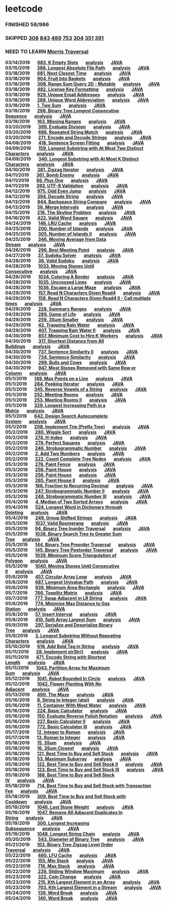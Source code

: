 # leetcode
### **FINISHED 58/986**
### **SKIPPED [308](https://leetcode.com/problems/range-sum-query-2d-mutable/) [843](https://leetcode.com/problems/guess-the-word/) [489](https://leetcode.com/problems/robot-room-cleaner/) [753](https://leetcode.com/problems/cracking-the-safe/) [304](https://leetcode.com/problems/range-sum-query-2d-immutable/) [351](https://leetcode.com/problems/android-unlock-patterns/) [391](https://leetcode.com/problems/perfect-rectangle/)**
### **NEED TO LEARN  [Morris Traversal](https://leetcode.com/problems/binary-tree-inorder-traversal/solution/)**
**03/14/2019**&nbsp;&nbsp;&nbsp;&nbsp;&nbsp;&nbsp;**[683. K Empty Slots](https://leetcode.com/problems/k-empty-slots/)**&nbsp;&nbsp;&nbsp;&nbsp;&nbsp;&nbsp;**[analysis](2019/mar/3.14.md)**&nbsp;&nbsp;&nbsp;&nbsp;&nbsp;&nbsp;**[JAVA](code/java/Solution_683.java)** <br />
**03/15/2019**&nbsp;&nbsp;&nbsp;&nbsp;&nbsp;&nbsp;**[388. Longest Absolute File Path](https://leetcode.com/problems/longest-absolute-file-path/)**&nbsp;&nbsp;&nbsp;&nbsp;&nbsp;&nbsp;**[analysis](2019/mar/3.15.md)**&nbsp;&nbsp;&nbsp;&nbsp;&nbsp;&nbsp;**[JAVA](code/java/Solution_388.java)**<br />
**03/18/2019**&nbsp;&nbsp;&nbsp;&nbsp;&nbsp;&nbsp;**[681. Next Closest Time](https://leetcode.com/problems/next-closest-time)**&nbsp;&nbsp;&nbsp;&nbsp;&nbsp;&nbsp;**[analysis](2019/mar/3.18.md)**&nbsp;&nbsp;&nbsp;&nbsp;&nbsp;&nbsp;**[JAVA](code/java/Solution_681.java)**<br />
**03/18/2019**&nbsp;&nbsp;&nbsp;&nbsp;&nbsp;&nbsp;**[904. Fruit Into Baskets](https://leetcode.com/problems/fruit-into-baskets/)**&nbsp;&nbsp;&nbsp;&nbsp;&nbsp;&nbsp;**[analysis](2019/mar/3.18-1.md)**&nbsp;&nbsp;&nbsp;&nbsp;&nbsp;&nbsp;**[JAVA](code/java/Solution_904.java)**<br />
**03/18/2019**&nbsp;&nbsp;&nbsp;&nbsp;&nbsp;&nbsp;**[308. Range Sum Query 2D - Mutable](https://leetcode.com/problems/range-sum-query-2d-mutable/)**&nbsp;&nbsp;&nbsp;&nbsp;&nbsp;&nbsp;**[analysis](2019/mar/3.18-2.md)**&nbsp;&nbsp;&nbsp;&nbsp;&nbsp;&nbsp;**[JAVA](code/java/Solution_308.java)**<br />
**03/18/2019**&nbsp;&nbsp;&nbsp;&nbsp;&nbsp;&nbsp;**[482. License Key Formatting](https://leetcode.com/problems/license-key-formatting/)**&nbsp;&nbsp;&nbsp;&nbsp;&nbsp;&nbsp;**[analysis](2019/mar/3.18-3.md)**&nbsp;&nbsp;&nbsp;&nbsp;&nbsp;&nbsp;**[JAVA](code/java/Solution_482.java)**<br />
**03/18/2019**&nbsp;&nbsp;&nbsp;&nbsp;&nbsp;&nbsp;**[929. Unique Email Addresses](https://leetcode.com/problems/unique-email-addresses/)**&nbsp;&nbsp;&nbsp;&nbsp;&nbsp;&nbsp;**[analysis](2019/mar/3.18-4.md)**&nbsp;&nbsp;&nbsp;&nbsp;&nbsp;&nbsp;**[JAVA](code/java/Solution_929.java)**<br />
**03/18/2019**&nbsp;&nbsp;&nbsp;&nbsp;&nbsp;&nbsp;**[288. Unique Word Abbreviation](https://leetcode.com/problems/unique-word-abbreviation/)**&nbsp;&nbsp;&nbsp;&nbsp;&nbsp;&nbsp;**[analysis](2019/mar/3.18-5.md)**&nbsp;&nbsp;&nbsp;&nbsp;&nbsp;&nbsp;**[JAVA](code/java/Solution_288.java)**<br />
**03/18/2019**&nbsp;&nbsp;&nbsp;&nbsp;&nbsp;&nbsp;**[1. Two Sum](https://leetcode.com/problems/two-sum/)**&nbsp;&nbsp;&nbsp;&nbsp;&nbsp;&nbsp;**[analysis](2019/mar/3.18-6.md)**&nbsp;&nbsp;&nbsp;&nbsp;&nbsp;&nbsp;**[JAVA](code/java/Solution_1.java)**<br />
**03/19/2019**&nbsp;&nbsp;&nbsp;&nbsp;&nbsp;&nbsp;**[298. Binary Tree Longest Consecutive Sequence](https://leetcode.com/problems/binary-tree-longest-consecutive-sequence/)**&nbsp;&nbsp;&nbsp;&nbsp;&nbsp;&nbsp;**[analysis](2019/mar/3.19.md)**&nbsp;&nbsp;&nbsp;&nbsp;&nbsp;&nbsp;**[JAVA](code/java/Solution_298.java)**<br />
**03/19/2019**&nbsp;&nbsp;&nbsp;&nbsp;&nbsp;&nbsp;**[163. Missing Ranges](https://leetcode.com/problems/missing-ranges/)**&nbsp;&nbsp;&nbsp;&nbsp;&nbsp;&nbsp;**[analysis](2019/mar/3.19-1.md)**&nbsp;&nbsp;&nbsp;&nbsp;&nbsp;&nbsp;**[JAVA](code/java/Solution_163.java)**<br />
**03/20/2019**&nbsp;&nbsp;&nbsp;&nbsp;&nbsp;&nbsp;**[399. Evaluate Division](https://leetcode.com/problems/evaluate-division/)**&nbsp;&nbsp;&nbsp;&nbsp;&nbsp;&nbsp;**[analysis](2019/mar/3.20.md)**&nbsp;&nbsp;&nbsp;&nbsp;&nbsp;&nbsp;**[JAVA](code/java/Solution_399.java)**<br />
**03/20/2019**&nbsp;&nbsp;&nbsp;&nbsp;&nbsp;&nbsp;**[686. Repeated String Match](https://leetcode.com/problems/repeated-string-match/)**&nbsp;&nbsp;&nbsp;&nbsp;&nbsp;&nbsp;**[analysis](2019/mar/3.20-1.md)**&nbsp;&nbsp;&nbsp;&nbsp;&nbsp;&nbsp;**[JAVA](code/java/Solution_686.java)**<br />
**03/20/2019**&nbsp;&nbsp;&nbsp;&nbsp;&nbsp;&nbsp;**[271. Encode and Decode Strings](https://leetcode.com/problems/encode-and-decode-strings/)**&nbsp;&nbsp;&nbsp;&nbsp;&nbsp;&nbsp;**[analysis](2019/mar/3.20-2.md)**&nbsp;&nbsp;&nbsp;&nbsp;&nbsp;&nbsp;**[JAVA](code/java/Solution_271.java)**<br />
**04/08/2019**&nbsp;&nbsp;&nbsp;&nbsp;&nbsp;&nbsp;**[418. Sentence Screen Fitting](https://leetcode.com/problems/sentence-screen-fitting/)**&nbsp;&nbsp;&nbsp;&nbsp;&nbsp;&nbsp;**[analysis](2019/apr/4.8.md)**&nbsp;&nbsp;&nbsp;&nbsp;&nbsp;&nbsp;**[JAVA](code/java/Solution_418.java)**<br />
**04/09/2019**&nbsp;&nbsp;&nbsp;&nbsp;&nbsp;&nbsp;**[159. Longest Substring with At Most Two Distinct Characters](https://leetcode.com/problems/longest-substring-with-at-most-two-distinct-characters/)**&nbsp;&nbsp;&nbsp;&nbsp;&nbsp;&nbsp;**[analysis](2019/apr/4.9.md)**&nbsp;&nbsp;&nbsp;&nbsp;&nbsp;&nbsp;**[JAVA](code/java/Solution_159.java)**<br />
**04/09/2019**&nbsp;&nbsp;&nbsp;&nbsp;&nbsp;&nbsp;**[340. Longest Substring with At Most K Distinct Characters](https://leetcode.com/problems/longest-substring-with-at-most-k-distinct-characters/)**&nbsp;&nbsp;&nbsp;&nbsp;&nbsp;&nbsp;**[analysis](2019/apr/4.9.md)**&nbsp;&nbsp;&nbsp;&nbsp;&nbsp;&nbsp;**[JAVA](code/java/Solution_340.java)**<br />
**04/10/2019**&nbsp;&nbsp;&nbsp;&nbsp;&nbsp;&nbsp;**[281. Zigzag Iterator](https://leetcode.com/problems/zigzag-iterator/)**&nbsp;&nbsp;&nbsp;&nbsp;&nbsp;&nbsp;**[analysis](2019/apr/4.10.md)**&nbsp;&nbsp;&nbsp;&nbsp;&nbsp;&nbsp;**[JAVA](code/java/Solution_281.java)**<br />
**04/11/2019**&nbsp;&nbsp;&nbsp;&nbsp;&nbsp;&nbsp;**[361. Bomb Enemy](https://leetcode.com/problems/bomb-enemy/)**&nbsp;&nbsp;&nbsp;&nbsp;&nbsp;&nbsp;**[analysis](2019/apr/4.11.md)**&nbsp;&nbsp;&nbsp;&nbsp;&nbsp;&nbsp;**[JAVA](code/java/Solution_361.java)**<br />
**04/11/2019**&nbsp;&nbsp;&nbsp;&nbsp;&nbsp;&nbsp;**[66. Plus One](https://leetcode.com/problems/plus-one/)**&nbsp;&nbsp;&nbsp;&nbsp;&nbsp;&nbsp;**[analysis](2019/apr/4.11-1.md)**&nbsp;&nbsp;&nbsp;&nbsp;&nbsp;&nbsp;**[JAVA](code/java/Solution_66.java)**<br />
**04/11/2019**&nbsp;&nbsp;&nbsp;&nbsp;&nbsp;&nbsp;**[393. UTF-8 Validation](https://leetcode.com/problems/utf-8-validation/)**&nbsp;&nbsp;&nbsp;&nbsp;&nbsp;&nbsp;**[analysis](2019/apr/4.11-2.md)**&nbsp;&nbsp;&nbsp;&nbsp;&nbsp;&nbsp;**[JAVA](code/java/Solution_393.java)**<br />
**04/12/2019**&nbsp;&nbsp;&nbsp;&nbsp;&nbsp;&nbsp;**[975. Odd Even Jump](https://leetcode.com/problems/odd-even-jump/)**&nbsp;&nbsp;&nbsp;&nbsp;&nbsp;&nbsp;**[analysis](2019/apr/4.12.md)**&nbsp;&nbsp;&nbsp;&nbsp;&nbsp;&nbsp;**[JAVA](code/java/Solution_975.java)**<br />
**04/12/2019**&nbsp;&nbsp;&nbsp;&nbsp;&nbsp;&nbsp;**[394. Decode String](https://leetcode.com/problems/decode-string/)**&nbsp;&nbsp;&nbsp;&nbsp;&nbsp;&nbsp;**[analysis](2019/apr/4.12-1.md)**&nbsp;&nbsp;&nbsp;&nbsp;&nbsp;&nbsp;**[JAVA](code/java/Solution_394.java)**<br />
**04/13/2019**&nbsp;&nbsp;&nbsp;&nbsp;&nbsp;&nbsp;**[844. Backspace String Compare](https://leetcode.com/problems/backspace-string-compare/)**&nbsp;&nbsp;&nbsp;&nbsp;&nbsp;&nbsp;**[analysis](2019/apr/4.12-2.md)**&nbsp;&nbsp;&nbsp;&nbsp;&nbsp;&nbsp;**[JAVA](code/java/Solution_844.java)**<br />
**04/13/2019**&nbsp;&nbsp;&nbsp;&nbsp;&nbsp;&nbsp;**[56. Merge Intervals](https://leetcode.com/problems/merge-intervals/)**&nbsp;&nbsp;&nbsp;&nbsp;&nbsp;&nbsp;**[analysis](2019/apr/4.13.md)**&nbsp;&nbsp;&nbsp;&nbsp;&nbsp;&nbsp;**[JAVA](code/java/Solution_56.java)**<br />
**04/15/2019**&nbsp;&nbsp;&nbsp;&nbsp;&nbsp;&nbsp;**[218. The Skyline Problem](https://leetcode.com/problems/the-skyline-problem/)**&nbsp;&nbsp;&nbsp;&nbsp;&nbsp;&nbsp;**[analysis](2019/apr/4.15.md)**&nbsp;&nbsp;&nbsp;&nbsp;&nbsp;&nbsp;**[JAVA](code/java/Solution_218.java)**<br />
**04/16/2019**&nbsp;&nbsp;&nbsp;&nbsp;&nbsp;&nbsp;**[422. Valid Word Square](https://leetcode.com/problems/valid-word-square/)**&nbsp;&nbsp;&nbsp;&nbsp;&nbsp;&nbsp;**[analysis](2019/apr/4.16.md)**&nbsp;&nbsp;&nbsp;&nbsp;&nbsp;&nbsp;**[JAVA](code/java/Solution_422.java)**<br />
**04/24/2019**&nbsp;&nbsp;&nbsp;&nbsp;&nbsp;&nbsp;**[146. LRU Cache](https://leetcode.com/problems/lru-cache/)**&nbsp;&nbsp;&nbsp;&nbsp;&nbsp;&nbsp;**[analysis](2019/apr/4.24.md)**&nbsp;&nbsp;&nbsp;&nbsp;&nbsp;&nbsp;**[JAVA](code/java/Solution_146.java)**<br />
**04/25/2019**&nbsp;&nbsp;&nbsp;&nbsp;&nbsp;&nbsp;**[200. Number of Islands](https://leetcode.com/problems/number-of-islands/)**&nbsp;&nbsp;&nbsp;&nbsp;&nbsp;&nbsp;**[analysis](2019/apr/4.25.md)**&nbsp;&nbsp;&nbsp;&nbsp;&nbsp;&nbsp;**[JAVA](code/java/Solution_200.java)**<br />
**04/25/2019**&nbsp;&nbsp;&nbsp;&nbsp;&nbsp;&nbsp;**[305. Number of Islands II](https://leetcode.com/problems/number-of-islands-ii/)**&nbsp;&nbsp;&nbsp;&nbsp;&nbsp;&nbsp;**[analysis](2019/apr/4.25-1.md)**&nbsp;&nbsp;&nbsp;&nbsp;&nbsp;&nbsp;**[JAVA](code/java/Solution_305.java)**<br />
**04/25/2019**&nbsp;&nbsp;&nbsp;&nbsp;&nbsp;&nbsp;**[346. Moving Average from Data Stream](https://leetcode.com/problems/number-of-islands-ii/)**&nbsp;&nbsp;&nbsp;&nbsp;&nbsp;&nbsp;**[analysis](2019/apr/4.25-2.md)**&nbsp;&nbsp;&nbsp;&nbsp;&nbsp;&nbsp;**[JAVA](code/java/Solution_346.java)**<br />
**04/26/2019**&nbsp;&nbsp;&nbsp;&nbsp;&nbsp;&nbsp;**[296. Best Meeting Point](https://leetcode.com/problems/best-meeting-point/)**&nbsp;&nbsp;&nbsp;&nbsp;&nbsp;&nbsp;**[analysis](2019/apr/4.26.md)**&nbsp;&nbsp;&nbsp;&nbsp;&nbsp;&nbsp;**[JAVA](code/java/Solution_296.java)**<br />
**04/27/2019**&nbsp;&nbsp;&nbsp;&nbsp;&nbsp;&nbsp;**[37. Sudoku Solver](https://leetcode.com/problems/sudoku-solver/)**&nbsp;&nbsp;&nbsp;&nbsp;&nbsp;&nbsp;**[analysis](2019/apr/4.27.md)**&nbsp;&nbsp;&nbsp;&nbsp;&nbsp;&nbsp;**[JAVA](code/java/Solution_37.java)**<br />
**04/28/2019**&nbsp;&nbsp;&nbsp;&nbsp;&nbsp;&nbsp;**[36. Valid Sudoku](https://leetcode.com/problems/valid-sudoku/)**&nbsp;&nbsp;&nbsp;&nbsp;&nbsp;&nbsp;**[analysis](2019/apr/4.28.md)**&nbsp;&nbsp;&nbsp;&nbsp;&nbsp;&nbsp;**[JAVA](code/java/Solution_36.java)**<br />
**04/28/2019**&nbsp;&nbsp;&nbsp;&nbsp;&nbsp;&nbsp;**[1033. Moving Stones Until Consecutive](https://leetcode.com/problems/moving-stones-until-consecutive/)**&nbsp;&nbsp;&nbsp;&nbsp;&nbsp;&nbsp;**[analysis](2019/apr/4.28-1.md)**&nbsp;&nbsp;&nbsp;&nbsp;&nbsp;&nbsp;**[JAVA](code/java/Solution_1033.java)**<br />
**04/28/2019**&nbsp;&nbsp;&nbsp;&nbsp;&nbsp;&nbsp;**[1034. Coloring A Border](https://leetcode.com/problems/coloring-a-border/)**&nbsp;&nbsp;&nbsp;&nbsp;&nbsp;&nbsp;**[analysis](2019/apr/4.28-2.md)**&nbsp;&nbsp;&nbsp;&nbsp;&nbsp;&nbsp;**[JAVA](code/java/Solution_1034.java)**<br />
**04/28/2019**&nbsp;&nbsp;&nbsp;&nbsp;&nbsp;&nbsp;**[1035. Uncrossed Lines](https://leetcode.com/problems/uncrossed-lines/)**&nbsp;&nbsp;&nbsp;&nbsp;&nbsp;&nbsp;**[analysis](2019/apr/4.28-3.md)**&nbsp;&nbsp;&nbsp;&nbsp;&nbsp;&nbsp;**[JAVA](code/java/Solution_1035.java)**<br />
**04/28/2019**&nbsp;&nbsp;&nbsp;&nbsp;&nbsp;&nbsp;**[1036. Escape a Large Maze](https://leetcode.com/problems/escape-a-large-maze/)**&nbsp;&nbsp;&nbsp;&nbsp;&nbsp;&nbsp;**[analysis](2019/apr/4.28-4.md)**&nbsp;&nbsp;&nbsp;&nbsp;&nbsp;&nbsp;**[JAVA](code/java/Solution_1036.java)**<br />
**04/29/2019**&nbsp;&nbsp;&nbsp;&nbsp;&nbsp;&nbsp;**[157. Read N Characters Given Read4](https://leetcode.com/problems/read-n-characters-given-read4/)**&nbsp;&nbsp;&nbsp;&nbsp;&nbsp;&nbsp;**[analysis](2019/apr/4.29.md)**&nbsp;&nbsp;&nbsp;&nbsp;&nbsp;&nbsp;**[JAVA](code/java/Solution_157.java)**<br />
**04/29/2019**&nbsp;&nbsp;&nbsp;&nbsp;&nbsp;&nbsp;**[158. Read N Characters Given Read4 II - Call multiple times](https://leetcode.com/problems/read-n-characters-given-read4-ii-call-multiple-times/)**&nbsp;&nbsp;&nbsp;&nbsp;&nbsp;&nbsp;**[analysis](2019/apr/4.29-1.md)**&nbsp;&nbsp;&nbsp;&nbsp;&nbsp;&nbsp;**[JAVA](code/java/Solution_158.java)**<br />
**04/29/2019**&nbsp;&nbsp;&nbsp;&nbsp;&nbsp;&nbsp;**[228. Summary Ranges](https://leetcode.com/problems/summary-ranges/)**&nbsp;&nbsp;&nbsp;&nbsp;&nbsp;&nbsp;**[analysis](2019/apr/4.29-2.md)**&nbsp;&nbsp;&nbsp;&nbsp;&nbsp;&nbsp;**[JAVA](code/java/Solution_228.java)**<br />
**04/29/2019**&nbsp;&nbsp;&nbsp;&nbsp;&nbsp;&nbsp;**[289. Game of Life](https://leetcode.com/problems/game-of-life/)**&nbsp;&nbsp;&nbsp;&nbsp;&nbsp;&nbsp;**[analysis](2019/apr/4.29-3.md)**&nbsp;&nbsp;&nbsp;&nbsp;&nbsp;&nbsp;**[JAVA](code/java/Solution_289.java)**<br />
**04/29/2019**&nbsp;&nbsp;&nbsp;&nbsp;&nbsp;&nbsp;**[259. 3Sum Smaller](https://leetcode.com/problems/3sum-smaller/)**&nbsp;&nbsp;&nbsp;&nbsp;&nbsp;&nbsp;**[analysis](2019/apr/4.29-4.md)**&nbsp;&nbsp;&nbsp;&nbsp;&nbsp;&nbsp;**[JAVA](code/java/Solution_259.java)**<br />
**04/29/2019**&nbsp;&nbsp;&nbsp;&nbsp;&nbsp;&nbsp;**[42. Trapping Rain Water](https://leetcode.com/problems/trapping-rain-water/)**&nbsp;&nbsp;&nbsp;&nbsp;&nbsp;&nbsp;**[analysis](2019/apr/4.29-5.md)**&nbsp;&nbsp;&nbsp;&nbsp;&nbsp;&nbsp;**[JAVA](code/java/Solution_42.java)**<br />
**04/29/2019**&nbsp;&nbsp;&nbsp;&nbsp;&nbsp;&nbsp;**[407. Trapping Rain Water II](https://leetcode.com/problems/trapping-rain-water-ii/)**&nbsp;&nbsp;&nbsp;&nbsp;&nbsp;&nbsp;**[analysis](2019/apr/4.29-6.md)**&nbsp;&nbsp;&nbsp;&nbsp;&nbsp;&nbsp;**[JAVA](code/java/Solution_407.java)**<br />
**04/30/2019**&nbsp;&nbsp;&nbsp;&nbsp;&nbsp;&nbsp;**[857. Minimum Cost to Hire K Workers](https://leetcode.com/problems/minimum-cost-to-hire-k-workers/)**&nbsp;&nbsp;&nbsp;&nbsp;&nbsp;&nbsp;**[analysis](2019/apr/4.30.md)**&nbsp;&nbsp;&nbsp;&nbsp;&nbsp;&nbsp;**[JAVA](code/java/Solution_857.java)**<br />
**04/30/2019**&nbsp;&nbsp;&nbsp;&nbsp;&nbsp;&nbsp;**[317. Shortest Distance from All Buildings](https://leetcode.com/problems/shortest-distance-from-all-buildings/)**&nbsp;&nbsp;&nbsp;&nbsp;&nbsp;&nbsp;**[analysis](2019/apr/4.30-1.md)**&nbsp;&nbsp;&nbsp;&nbsp;&nbsp;&nbsp;**[JAVA](code/java/Solution_317.java)**<br />
**04/30/2019**&nbsp;&nbsp;&nbsp;&nbsp;&nbsp;&nbsp;**[737. Sentence Similarity II](https://leetcode.com/problems/sentence-similarity-ii/)**&nbsp;&nbsp;&nbsp;&nbsp;&nbsp;&nbsp;**[analysis](2019/apr/4.30-2.md)**&nbsp;&nbsp;&nbsp;&nbsp;&nbsp;&nbsp;**[JAVA](code/java/Solution_737.java)**<br />
**04/30/2019**&nbsp;&nbsp;&nbsp;&nbsp;&nbsp;&nbsp;**[734. Sentence Similarity](https://leetcode.com/problems/sentence-similarity/)**&nbsp;&nbsp;&nbsp;&nbsp;&nbsp;&nbsp;**[analysis](2019/apr/4.30-3.md)**&nbsp;&nbsp;&nbsp;&nbsp;&nbsp;&nbsp;**[JAVA](code/java/Solution_734.java)**<br />
**04/30/2019**&nbsp;&nbsp;&nbsp;&nbsp;&nbsp;&nbsp;**[299. Bulls and Cows](https://leetcode.com/problems/bulls-and-cows/)**&nbsp;&nbsp;&nbsp;&nbsp;&nbsp;&nbsp;**[analysis](2019/apr/4.30-4.md)**&nbsp;&nbsp;&nbsp;&nbsp;&nbsp;&nbsp;**[JAVA](code/java/Solution_299.java)**<br />
**04/30/2019**&nbsp;&nbsp;&nbsp;&nbsp;&nbsp;&nbsp;**[947. Most Stones Removed with Same Row or Column](https://leetcode.com/problems/most-stones-removed-with-same-row-or-column/)**&nbsp;&nbsp;&nbsp;&nbsp;&nbsp;&nbsp;**[analysis](2019/apr/4.30-5.md)**&nbsp;&nbsp;&nbsp;&nbsp;&nbsp;&nbsp;**[JAVA](code/java/Solution_947.java)**<br />
**05/1/2019**&nbsp;&nbsp;&nbsp;&nbsp;&nbsp;&nbsp;**[149. Max Points on a Line](https://leetcode.com/problems/max-points-on-a-line/)**&nbsp;&nbsp;&nbsp;&nbsp;&nbsp;&nbsp;**[analysis](2019/apr/5.1.md)**&nbsp;&nbsp;&nbsp;&nbsp;&nbsp;&nbsp;**[JAVA](code/java/Solution_149.java)**<br />
**05/1/2019**&nbsp;&nbsp;&nbsp;&nbsp;&nbsp;&nbsp;**[284. Peeking Iterator](https://leetcode.com/problems/peeking-iterator/)**&nbsp;&nbsp;&nbsp;&nbsp;&nbsp;&nbsp;**[analysis](2019/apr/5.1-1.md)**&nbsp;&nbsp;&nbsp;&nbsp;&nbsp;&nbsp;**[JAVA](code/java/Solution_284.java)**<br />
**05/1/2019**&nbsp;&nbsp;&nbsp;&nbsp;&nbsp;&nbsp;**[345. Reverse Vowels of a String](https://leetcode.com/problems/reverse-vowels-of-a-string/)**&nbsp;&nbsp;&nbsp;&nbsp;&nbsp;&nbsp;**[analysis](2019/apr/5.1-2.md)**&nbsp;&nbsp;&nbsp;&nbsp;&nbsp;&nbsp;**[JAVA](code/java/Solution_345.java)**<br />
**05/1/2019**&nbsp;&nbsp;&nbsp;&nbsp;&nbsp;&nbsp;**[252. Meeting Rooms](https://leetcode.com/problems/meeting-rooms/)**&nbsp;&nbsp;&nbsp;&nbsp;&nbsp;&nbsp;**[analysis](2019/apr/5.1-3.md)**&nbsp;&nbsp;&nbsp;&nbsp;&nbsp;&nbsp;**[JAVA](code/java/Solution_252.java)**<br />
**05/1/2019**&nbsp;&nbsp;&nbsp;&nbsp;&nbsp;&nbsp;**[253. Meeting Rooms II](https://leetcode.com/problems/meeting-rooms-ii/)**&nbsp;&nbsp;&nbsp;&nbsp;&nbsp;&nbsp;**[analysis](2019/apr/5.1-4.md)**&nbsp;&nbsp;&nbsp;&nbsp;&nbsp;&nbsp;**[JAVA](code/java/Solution_253.java)**<br />
**05/1/2019**&nbsp;&nbsp;&nbsp;&nbsp;&nbsp;&nbsp;**[329. Longest Increasing Path in a Matrix](https://leetcode.com/problems/longest-increasing-path-in-a-matrix/)**&nbsp;&nbsp;&nbsp;&nbsp;&nbsp;&nbsp;**[analysis](2019/apr/5.1-5.md)**&nbsp;&nbsp;&nbsp;&nbsp;&nbsp;&nbsp;**[JAVA](code/java/Solution_329.java)**<br />
**05/1/2019**&nbsp;&nbsp;&nbsp;&nbsp;&nbsp;&nbsp;**[642. Design Search Autocomplete System](https://leetcode.com/problems/design-search-autocomplete-system/)**&nbsp;&nbsp;&nbsp;&nbsp;&nbsp;&nbsp;**[analysis](2019/apr/5.1-6.md)**&nbsp;&nbsp;&nbsp;&nbsp;&nbsp;&nbsp;**[JAVA](code/java/Solution_642.java)**<br />
**05/1/2019**&nbsp;&nbsp;&nbsp;&nbsp;&nbsp;&nbsp;**[208. Implement Trie (Prefix Tree)](https://leetcode.com/problems/implement-trie-prefix-tree/)**&nbsp;&nbsp;&nbsp;&nbsp;&nbsp;&nbsp;**[analysis](2019/apr/5.1-7.md)**&nbsp;&nbsp;&nbsp;&nbsp;&nbsp;&nbsp;**[JAVA](code/java/Solution_208.java)**<br />
**05/2/2019**&nbsp;&nbsp;&nbsp;&nbsp;&nbsp;&nbsp;**[280. Wiggle Sort](https://leetcode.com/problems/wiggle-sort/)**&nbsp;&nbsp;&nbsp;&nbsp;&nbsp;&nbsp;**[analysis](2019/apr/5.2.md)**&nbsp;&nbsp;&nbsp;&nbsp;&nbsp;&nbsp;**[JAVA](code/java/Solution_280.java)**<br />
**05/2/2019**&nbsp;&nbsp;&nbsp;&nbsp;&nbsp;&nbsp;**[274. H-Index](https://leetcode.com/problems/h-index/)**&nbsp;&nbsp;&nbsp;&nbsp;&nbsp;&nbsp;**[analysis](2019/apr/5.2-1.md)**&nbsp;&nbsp;&nbsp;&nbsp;&nbsp;&nbsp;**[JAVA](code/java/Solution_274.java)**<br />
**05/2/2019**&nbsp;&nbsp;&nbsp;&nbsp;&nbsp;&nbsp;**[279. Perfect Squares](https://leetcode.com/problems/perfect-squares/)**&nbsp;&nbsp;&nbsp;&nbsp;&nbsp;&nbsp;**[analysis](2019/apr/5.2-2.md)**&nbsp;&nbsp;&nbsp;&nbsp;&nbsp;&nbsp;**[JAVA](code/java/Solution_279.java)**<br />
**05/2/2019**&nbsp;&nbsp;&nbsp;&nbsp;&nbsp;&nbsp;**[246. Strobogrammatic Number](https://leetcode.com/problems/strobogrammatic-number/)**&nbsp;&nbsp;&nbsp;&nbsp;&nbsp;&nbsp;**[analysis](2019/apr/5.2-3.md)**&nbsp;&nbsp;&nbsp;&nbsp;&nbsp;&nbsp;**[JAVA](code/java/Solution_246.java)**<br />
**05/2/2019**&nbsp;&nbsp;&nbsp;&nbsp;&nbsp;&nbsp;**[2. Add Two Numbers](https://leetcode.com/problems/add-two-numbers/)**&nbsp;&nbsp;&nbsp;&nbsp;&nbsp;&nbsp;**[analysis](2019/apr/5.2-4.md)**&nbsp;&nbsp;&nbsp;&nbsp;&nbsp;&nbsp;**[JAVA](code/java/Solution_2.java)**<br />
**05/2/2019**&nbsp;&nbsp;&nbsp;&nbsp;&nbsp;&nbsp;**[222. Count Complete Tree Nodes](https://leetcode.com/problems/count-complete-tree-nodes/)**&nbsp;&nbsp;&nbsp;&nbsp;&nbsp;&nbsp;**[analysis](2019/apr/5.2-5.md)**&nbsp;&nbsp;&nbsp;&nbsp;&nbsp;&nbsp;**[JAVA](code/java/Solution_222.java)**<br />
**05/3/2019**&nbsp;&nbsp;&nbsp;&nbsp;&nbsp;&nbsp;**[276. Paint Fence](https://leetcode.com/problems/paint-fence/)**&nbsp;&nbsp;&nbsp;&nbsp;&nbsp;&nbsp;**[analysis](2019/apr/5.3.md)**&nbsp;&nbsp;&nbsp;&nbsp;&nbsp;&nbsp;**[JAVA](code/java/Solution_276.java)**<br />
**05/3/2019**&nbsp;&nbsp;&nbsp;&nbsp;&nbsp;&nbsp;**[256. Paint House](https://leetcode.com/problems/paint-house/)**&nbsp;&nbsp;&nbsp;&nbsp;&nbsp;&nbsp;**[analysis](2019/apr/5.3-1.md)**&nbsp;&nbsp;&nbsp;&nbsp;&nbsp;&nbsp;**[JAVA](code/java/Solution_256.java)**<br />
**05/3/2019**&nbsp;&nbsp;&nbsp;&nbsp;&nbsp;&nbsp;**[256. Paint House](https://leetcode.com/problems/paint-house/)**&nbsp;&nbsp;&nbsp;&nbsp;&nbsp;&nbsp;**[analysis](2019/apr/5.3-1.md)**&nbsp;&nbsp;&nbsp;&nbsp;&nbsp;&nbsp;**[JAVA](code/java/Solution_256.java)**<br />
**05/3/2019**&nbsp;&nbsp;&nbsp;&nbsp;&nbsp;&nbsp;**[265. Paint House II](https://leetcode.com/problems/paint-house-ii/)**&nbsp;&nbsp;&nbsp;&nbsp;&nbsp;&nbsp;**[analysis](2019/apr/5.3-2.md)**&nbsp;&nbsp;&nbsp;&nbsp;&nbsp;&nbsp;**[JAVA](code/java/Solution_265.java)**<br />
**05/3/2019**&nbsp;&nbsp;&nbsp;&nbsp;&nbsp;&nbsp;**[166. Fraction to Recurring Decimal](https://leetcode.com/problems/fraction-to-recurring-decimal/)**&nbsp;&nbsp;&nbsp;&nbsp;&nbsp;&nbsp;**[analysis](2019/apr/5.3-3.md)**&nbsp;&nbsp;&nbsp;&nbsp;&nbsp;&nbsp;**[JAVA](code/java/Solution_166.java)**<br />
**05/3/2019**&nbsp;&nbsp;&nbsp;&nbsp;&nbsp;&nbsp;**[247. Strobogrammatic Number II](https://leetcode.com/problems/strobogrammatic-number-ii/)**&nbsp;&nbsp;&nbsp;&nbsp;&nbsp;&nbsp;**[analysis](2019/apr/5.3-4.md)**&nbsp;&nbsp;&nbsp;&nbsp;&nbsp;&nbsp;**[JAVA](code/java/Solution_247.java)**<br />
**05/3/2019**&nbsp;&nbsp;&nbsp;&nbsp;&nbsp;&nbsp;**[248. Strobogrammatic Number III](https://leetcode.com/problems/strobogrammatic-number-iii/)**&nbsp;&nbsp;&nbsp;&nbsp;&nbsp;&nbsp;**[analysis](2019/apr/5.3-5.md)**&nbsp;&nbsp;&nbsp;&nbsp;&nbsp;&nbsp;**[JAVA](code/java/Solution_248.java)**<br />
**05/4/2019**&nbsp;&nbsp;&nbsp;&nbsp;&nbsp;&nbsp;**[4. Median of Two Sorted Arrays](https://leetcode.com/problems/median-of-two-sorted-arrays/)**&nbsp;&nbsp;&nbsp;&nbsp;&nbsp;&nbsp;**[analysis](2019/apr/5.4.md)**&nbsp;&nbsp;&nbsp;&nbsp;&nbsp;&nbsp;**[JAVA](code/java/Solution_4.java)**<br />
**05/4/2019**&nbsp;&nbsp;&nbsp;&nbsp;&nbsp;&nbsp;**[524. Longest Word in Dictionary through Deleting](https://leetcode.com/problems/longest-word-in-dictionary-through-deleting/)**&nbsp;&nbsp;&nbsp;&nbsp;&nbsp;&nbsp;**[analysis](2019/apr/5.4-1.md)**&nbsp;&nbsp;&nbsp;&nbsp;&nbsp;&nbsp;**[JAVA](code/java/Solution_524.java)**<br />
**05/4/2019**&nbsp;&nbsp;&nbsp;&nbsp;&nbsp;&nbsp;**[249. Group Shifted Strings](https://leetcode.com/problems/group-shifted-strings/)**&nbsp;&nbsp;&nbsp;&nbsp;&nbsp;&nbsp;**[analysis](2019/apr/5.4-2.md)**&nbsp;&nbsp;&nbsp;&nbsp;&nbsp;&nbsp;**[JAVA](code/java/Solution_249.java)**<br />
**05/5/2019**&nbsp;&nbsp;&nbsp;&nbsp;&nbsp;&nbsp;**[1037. Valid Boomerang](https://leetcode.com/problems/valid-boomerang/)**&nbsp;&nbsp;&nbsp;&nbsp;&nbsp;&nbsp;**[analysis](2019/apr/5.5.md)**&nbsp;&nbsp;&nbsp;&nbsp;&nbsp;&nbsp;**[JAVA](code/java/Solution_1037.java)**<br />
**05/5/2019**&nbsp;&nbsp;&nbsp;&nbsp;&nbsp;&nbsp;**[94. Binary Tree Inorder Traversal](https://leetcode.com/problems/binary-tree-inorder-traversal/)**&nbsp;&nbsp;&nbsp;&nbsp;&nbsp;&nbsp;**[analysis](2019/apr/5.5-1.md)**&nbsp;&nbsp;&nbsp;&nbsp;&nbsp;&nbsp;**[JAVA](code/java/Solution_95.java)**<br />
**05/5/2019**&nbsp;&nbsp;&nbsp;&nbsp;&nbsp;&nbsp;**[1038. Binary Search Tree to Greater Sum Tree](https://leetcode.com/problems/binary-search-tree-to-greater-sum-tree/)**&nbsp;&nbsp;&nbsp;&nbsp;&nbsp;&nbsp;**[analysis](2019/apr/5.5-2.md)**&nbsp;&nbsp;&nbsp;&nbsp;&nbsp;&nbsp;**[JAVA](code/java/Solution_1038.java)**<br />
**05/5/2019**&nbsp;&nbsp;&nbsp;&nbsp;&nbsp;&nbsp;**[144. Binary Tree Preorder Traversal](https://leetcode.com/problems/binary-tree-preorder-traversal/)**&nbsp;&nbsp;&nbsp;&nbsp;&nbsp;&nbsp;**[analysis](2019/apr/5.5-3.md)**&nbsp;&nbsp;&nbsp;&nbsp;&nbsp;&nbsp;**[JAVA](code/java/Solution_144.java)**<br />
**05/5/2019**&nbsp;&nbsp;&nbsp;&nbsp;&nbsp;&nbsp;**[145. Binary Tree Postorder Traversal](https://leetcode.com/problems/binary-tree-postorder-traversal/)**&nbsp;&nbsp;&nbsp;&nbsp;&nbsp;&nbsp;**[analysis](2019/apr/5.5-4.md)**&nbsp;&nbsp;&nbsp;&nbsp;&nbsp;&nbsp;**[JAVA](code/java/Solution_145.java)**<br />
**05/5/2019**&nbsp;&nbsp;&nbsp;&nbsp;&nbsp;&nbsp;**[1039. Minimum Score Triangulation of Polygon](https://leetcode.com/problems/minimum-score-triangulation-of-polygon/)**&nbsp;&nbsp;&nbsp;&nbsp;&nbsp;&nbsp;**[analysis](2019/apr/5.5-5.md)**&nbsp;&nbsp;&nbsp;&nbsp;&nbsp;&nbsp;**[JAVA](code/java/Solution_1039.java)**<br />
**05/5/2019**&nbsp;&nbsp;&nbsp;&nbsp;&nbsp;&nbsp;**[1040. Moving Stones Until Consecutive II](https://leetcode.com/problems/moving-stones-until-consecutive-ii/)**&nbsp;&nbsp;&nbsp;&nbsp;&nbsp;&nbsp;**[analysis](2019/apr/5.5-6.md)**&nbsp;&nbsp;&nbsp;&nbsp;&nbsp;&nbsp;**[JAVA](code/java/Solution_1040.java)**<br />
**05/6/2019**&nbsp;&nbsp;&nbsp;&nbsp;&nbsp;&nbsp;**[457. Circular Array Loop](https://leetcode.com/problems/circular-array-loop/)**&nbsp;&nbsp;&nbsp;&nbsp;&nbsp;&nbsp;**[analysis](2019/apr/5.6.md)**&nbsp;&nbsp;&nbsp;&nbsp;&nbsp;&nbsp;**[JAVA](code/java/Solution_457.java)**<br />
**05/6/2019**&nbsp;&nbsp;&nbsp;&nbsp;&nbsp;&nbsp;**[687. Longest Univalue Path](https://leetcode.com/problems/longest-univalue-path/)**&nbsp;&nbsp;&nbsp;&nbsp;&nbsp;&nbsp;**[analysis](2019/apr/5.6-1.md)**&nbsp;&nbsp;&nbsp;&nbsp;&nbsp;&nbsp;**[JAVA](code/java/Solution_687.java)**<br />
**05/6/2019**&nbsp;&nbsp;&nbsp;&nbsp;&nbsp;&nbsp;**[939. Minimum Area Rectangle](https://leetcode.com/problems/minimum-area-rectangle/)**&nbsp;&nbsp;&nbsp;&nbsp;&nbsp;&nbsp;**[analysis](2019/apr/5.6-2.md)**&nbsp;&nbsp;&nbsp;&nbsp;&nbsp;&nbsp;**[JAVA](code/java/Solution_939.java)**<br />
**05/7/2019**&nbsp;&nbsp;&nbsp;&nbsp;&nbsp;&nbsp;**[766. Toeplitz Matrix](https://leetcode.com/problems/toeplitz-matrix/)**&nbsp;&nbsp;&nbsp;&nbsp;&nbsp;&nbsp;**[analysis](2019/apr/5.7.md)**&nbsp;&nbsp;&nbsp;&nbsp;&nbsp;&nbsp;**[JAVA](code/java/Solution_766.java)**<br />
**05/7/2019**&nbsp;&nbsp;&nbsp;&nbsp;&nbsp;&nbsp;**[777. Swap Adjacent in LR String](https://leetcode.com/problems/swap-adjacent-in-lr-string/)**&nbsp;&nbsp;&nbsp;&nbsp;&nbsp;&nbsp;**[analysis](2019/apr/5.7-1.md)**&nbsp;&nbsp;&nbsp;&nbsp;&nbsp;&nbsp;**[JAVA](code/java/Solution_777.java)**<br />
**05/8/2019**&nbsp;&nbsp;&nbsp;&nbsp;&nbsp;&nbsp;**[774. Minimize Max Distance to Gas Station](https://leetcode.com/problems/minimize-max-distance-to-gas-station/)**&nbsp;&nbsp;&nbsp;&nbsp;&nbsp;&nbsp;**[analysis](2019/apr/5.8.md)**&nbsp;&nbsp;&nbsp;&nbsp;&nbsp;&nbsp;**[JAVA](code/java/Solution_774.java)**<br />
**05/8/2019**&nbsp;&nbsp;&nbsp;&nbsp;&nbsp;&nbsp;**[57. Insert Interval](https://leetcode.com/problems/insert-interval/)**&nbsp;&nbsp;&nbsp;&nbsp;&nbsp;&nbsp;**[analysis](2019/apr/5.8-1.md)**&nbsp;&nbsp;&nbsp;&nbsp;&nbsp;&nbsp;**[JAVA](code/java/Solution_57.java)**<br />
**05/8/2019**&nbsp;&nbsp;&nbsp;&nbsp;&nbsp;&nbsp;**[410. Split Array Largest Sum](https://leetcode.com/problems/split-array-largest-sum)**&nbsp;&nbsp;&nbsp;&nbsp;&nbsp;&nbsp;**[analysis](2019/apr/5.8-2.md)**&nbsp;&nbsp;&nbsp;&nbsp;&nbsp;&nbsp;**[JAVA](code/java/Solution_410.java)**<br />
**05/9/2019**&nbsp;&nbsp;&nbsp;&nbsp;&nbsp;&nbsp;**[297. Serialize and Deserialize Binary Tree](https://leetcode.com/problems/serialize-and-deserialize-binary-tree/)**&nbsp;&nbsp;&nbsp;&nbsp;&nbsp;&nbsp;**[analysis](2019/apr/5.9.md)**&nbsp;&nbsp;&nbsp;&nbsp;&nbsp;&nbsp;**[JAVA](code/java/Solution_297.java)**<br />
**05/9/2019**&nbsp;&nbsp;&nbsp;&nbsp;&nbsp;&nbsp;**[3. Longest Substring Without Repeating Characters](https://leetcode.com/problems/longest-substring-without-repeating-characters/)**&nbsp;&nbsp;&nbsp;&nbsp;&nbsp;&nbsp;**[analysis](2019/apr/5.9-1.md)**&nbsp;&nbsp;&nbsp;&nbsp;&nbsp;&nbsp;**[JAVA](code/java/Solution_3.java)**<br />
**05/10/2019**&nbsp;&nbsp;&nbsp;&nbsp;&nbsp;&nbsp;**[616. Add Bold Tag in String](https://leetcode.com/problems/add-bold-tag-in-string)**&nbsp;&nbsp;&nbsp;&nbsp;&nbsp;&nbsp;**[analysis](2019/apr/5.10.md)**&nbsp;&nbsp;&nbsp;&nbsp;&nbsp;&nbsp;**[JAVA](code/java/Solution_616.java)**<br />
**05/11/2019**&nbsp;&nbsp;&nbsp;&nbsp;&nbsp;&nbsp;**[28. Implement strStr()](https://leetcode.com/problems/implement-strstr/)**&nbsp;&nbsp;&nbsp;&nbsp;&nbsp;&nbsp;**[analysis](2019/apr/5.11.md)**&nbsp;&nbsp;&nbsp;&nbsp;&nbsp;&nbsp;**[JAVA](code/java/Solution_28.java)**<br />
**05/11/2019**&nbsp;&nbsp;&nbsp;&nbsp;&nbsp;&nbsp;**[471. Encode String with Shortest Length](https://leetcode.com/problems/encode-string-with-shortest-length/)**&nbsp;&nbsp;&nbsp;&nbsp;&nbsp;&nbsp;**[analysis](2019/apr/5.11-1.md)**&nbsp;&nbsp;&nbsp;&nbsp;&nbsp;&nbsp;**[JAVA](code/java/Solution_471.java)**<br />
**05/11/2019**&nbsp;&nbsp;&nbsp;&nbsp;&nbsp;&nbsp;**[1043. Partition Array for Maximum Sum](https://leetcode.com/problems/partition-array-for-maximum-sum/)**&nbsp;&nbsp;&nbsp;&nbsp;&nbsp;&nbsp;**[analysis](2019/apr/5.11-2.md)**&nbsp;&nbsp;&nbsp;&nbsp;&nbsp;&nbsp;**[JAVA](code/java/Solution_1043.java)**<br />
**05/12/2019**&nbsp;&nbsp;&nbsp;&nbsp;&nbsp;&nbsp;**[1041. Robot Bounded In Circle](https://leetcode.com/problems/robot-bounded-in-circle/)**&nbsp;&nbsp;&nbsp;&nbsp;&nbsp;&nbsp;**[analysis](2019/apr/5.12.md)**&nbsp;&nbsp;&nbsp;&nbsp;&nbsp;&nbsp;**[JAVA](code/java/Solution_1041.java)**<br />
**05/12/2019**&nbsp;&nbsp;&nbsp;&nbsp;&nbsp;&nbsp;**[1042. Flower Planting With No Adjacent](https://leetcode.com/problems/flower-planting-with-no-adjacent/)**&nbsp;&nbsp;&nbsp;&nbsp;&nbsp;&nbsp;**[analysis](2019/apr/5.12-1.md)**&nbsp;&nbsp;&nbsp;&nbsp;&nbsp;&nbsp;**[JAVA](code/java/Solution_1042.java)**<br />
**05/13/2019**&nbsp;&nbsp;&nbsp;&nbsp;&nbsp;&nbsp;**[490. The Maze](https://leetcode.com/problems/the-maze/)**&nbsp;&nbsp;&nbsp;&nbsp;&nbsp;&nbsp;**[analysis](2019/apr/5.13.md)**&nbsp;&nbsp;&nbsp;&nbsp;&nbsp;&nbsp;**[JAVA](code/java/Solution_490.java)**<br />
**05/16/2019**&nbsp;&nbsp;&nbsp;&nbsp;&nbsp;&nbsp;**[8. String to Integer (atoi)](https://leetcode.com/problems/string-to-integer-atoi/)**&nbsp;&nbsp;&nbsp;&nbsp;&nbsp;&nbsp;**[analysis](2019/apr/5.16.md)**&nbsp;&nbsp;&nbsp;&nbsp;&nbsp;&nbsp;**[JAVA](code/java/Solution_8.java)**<br />
**05/16/2019**&nbsp;&nbsp;&nbsp;&nbsp;&nbsp;&nbsp;**[11. Container With Most Water](https://leetcode.com/problems/container-with-most-water/)**&nbsp;&nbsp;&nbsp;&nbsp;&nbsp;&nbsp;**[analysis](2019/apr/5.16-1.md)**&nbsp;&nbsp;&nbsp;&nbsp;&nbsp;&nbsp;**[JAVA](code/java/Solution_11.java)**<br />
**05/16/2019**&nbsp;&nbsp;&nbsp;&nbsp;&nbsp;&nbsp;**[224. Basic Calculator](https://leetcode.com/problems/basic-calculator/)**&nbsp;&nbsp;&nbsp;&nbsp;&nbsp;&nbsp;**[analysis](2019/apr/5.16-2.md)**&nbsp;&nbsp;&nbsp;&nbsp;&nbsp;&nbsp;**[JAVA](code/java/Solution_224.java)**<br />
**05/16/2019**&nbsp;&nbsp;&nbsp;&nbsp;&nbsp;&nbsp;**[150. Evaluate Reverse Polish Notation](https://leetcode.com/problems/evaluate-reverse-polish-notation/)**&nbsp;&nbsp;&nbsp;&nbsp;&nbsp;&nbsp;**[analysis](2019/apr/5.16-3.md)**&nbsp;&nbsp;&nbsp;&nbsp;&nbsp;&nbsp;**[JAVA](code/java/Solution_150.java)**<br />
**05/16/2019**&nbsp;&nbsp;&nbsp;&nbsp;&nbsp;&nbsp;**[227. Basic Calculator II](https://leetcode.com/problems/basic-calculator-ii/)**&nbsp;&nbsp;&nbsp;&nbsp;&nbsp;&nbsp;**[analysis](2019/apr/5.16-4.md)**&nbsp;&nbsp;&nbsp;&nbsp;&nbsp;&nbsp;**[JAVA](code/java/Solution_227.java)**<br />
**05/16/2019**&nbsp;&nbsp;&nbsp;&nbsp;&nbsp;&nbsp;**[772. Basic Calculator III](https://leetcode.com/problems/basic-calculator-iii/)**&nbsp;&nbsp;&nbsp;&nbsp;&nbsp;&nbsp;**[analysis](2019/apr/5.16-5.md)**&nbsp;&nbsp;&nbsp;&nbsp;&nbsp;&nbsp;**[JAVA](code/java/Solution_772.java)**<br />
**05/17/2019**&nbsp;&nbsp;&nbsp;&nbsp;&nbsp;&nbsp;**[12. Integer to Roman](https://leetcode.com/problems/integer-to-roman/)**&nbsp;&nbsp;&nbsp;&nbsp;&nbsp;&nbsp;**[analysis](2019/apr/5.17.md)**&nbsp;&nbsp;&nbsp;&nbsp;&nbsp;&nbsp;**[JAVA](code/java/Solution_12.java)**<br />
**05/17/2019**&nbsp;&nbsp;&nbsp;&nbsp;&nbsp;&nbsp;**[13. Roman to Integer](https://leetcode.com/problems/roman-to-integer/)**&nbsp;&nbsp;&nbsp;&nbsp;&nbsp;&nbsp;**[analysis](2019/apr/5.17-1.md)**&nbsp;&nbsp;&nbsp;&nbsp;&nbsp;&nbsp;**[JAVA](code/java/Solution_13.java)**<br />
**05/18/2019**&nbsp;&nbsp;&nbsp;&nbsp;&nbsp;&nbsp;**[15. 3Sum](https://leetcode.com/problems/3sum/)**&nbsp;&nbsp;&nbsp;&nbsp;&nbsp;&nbsp;**[analysis](2019/apr/5.18.md)**&nbsp;&nbsp;&nbsp;&nbsp;&nbsp;&nbsp;**[JAVA](code/java/Solution_15.java)**<br />
**05/18/2019**&nbsp;&nbsp;&nbsp;&nbsp;&nbsp;&nbsp;**[16. 3Sum Closest](https://leetcode.com/problems/3sum-closest/)**&nbsp;&nbsp;&nbsp;&nbsp;&nbsp;&nbsp;**[analysis](2019/apr/5.18-1.md)**&nbsp;&nbsp;&nbsp;&nbsp;&nbsp;&nbsp;**[JAVA](code/java/Solution_16.java)**<br />
**05/18/2019**&nbsp;&nbsp;&nbsp;&nbsp;&nbsp;&nbsp;**[121. Best Time to Buy and Sell Stock](https://leetcode.com/problems/best-time-to-buy-and-sell-stock/)**&nbsp;&nbsp;&nbsp;&nbsp;&nbsp;&nbsp;**[analysis](2019/apr/5.18-2.md)**&nbsp;&nbsp;&nbsp;&nbsp;&nbsp;&nbsp;**[JAVA](code/java/Solution_121.java)**<br />
**05/18/2019**&nbsp;&nbsp;&nbsp;&nbsp;&nbsp;&nbsp;**[53. Maximum Subarray](https://leetcode.com/problems/maximum-subarray/)**&nbsp;&nbsp;&nbsp;&nbsp;&nbsp;&nbsp;**[analysis](2019/apr/5.18-3.md)**&nbsp;&nbsp;&nbsp;&nbsp;&nbsp;&nbsp;**[JAVA](code/java/Solution_53.java)**<br />
**05/18/2019**&nbsp;&nbsp;&nbsp;&nbsp;&nbsp;&nbsp;**[122. Best Time to Buy and Sell Stock II](https://leetcode.com/problems/best-time-to-buy-and-sell-stock-ii/)**&nbsp;&nbsp;&nbsp;&nbsp;&nbsp;&nbsp;**[analysis](2019/apr/5.18-4.md)**&nbsp;&nbsp;&nbsp;&nbsp;&nbsp;&nbsp;**[JAVA](code/java/Solution_122.java)**<br />
**05/18/2019**&nbsp;&nbsp;&nbsp;&nbsp;&nbsp;&nbsp;**[123. Best Time to Buy and Sell Stock III](https://leetcode.com/problems/best-time-to-buy-and-sell-stock-iii/)**&nbsp;&nbsp;&nbsp;&nbsp;&nbsp;&nbsp;**[analysis](2019/apr/5.18-5.md)**&nbsp;&nbsp;&nbsp;&nbsp;&nbsp;&nbsp;**[JAVA](code/java/Solution_123.java)**<br />
**05/18/2019**&nbsp;&nbsp;&nbsp;&nbsp;&nbsp;&nbsp;**[188. Best Time to Buy and Sell Stock IV](https://leetcode.com/problems/best-time-to-buy-and-sell-stock-iv/)**&nbsp;&nbsp;&nbsp;&nbsp;&nbsp;&nbsp;**[analysis](2019/apr/5.18-6.md)**&nbsp;&nbsp;&nbsp;&nbsp;&nbsp;&nbsp;**[JAVA](code/java/Solution_188.java)**<br />
**05/18/2019**&nbsp;&nbsp;&nbsp;&nbsp;&nbsp;&nbsp;**[714. Best Time to Buy and Sell Stock with Transaction Fee](https://leetcode.com/problems/best-time-to-buy-and-sell-stock-with-transaction-fee/)**&nbsp;&nbsp;&nbsp;&nbsp;&nbsp;&nbsp;**[analysis](2019/apr/5.18-7.md)**&nbsp;&nbsp;&nbsp;&nbsp;&nbsp;&nbsp;**[JAVA](code/java/Solution_714.java)**<br />
**05/18/2019**&nbsp;&nbsp;&nbsp;&nbsp;&nbsp;&nbsp;**[309. Best Time to Buy and Sell Stock with Cooldown](https://leetcode.com/problems/best-time-to-buy-and-sell-stock-with-cooldown/)**&nbsp;&nbsp;&nbsp;&nbsp;&nbsp;&nbsp;**[analysis](2019/apr/5.18-8.md)**&nbsp;&nbsp;&nbsp;&nbsp;&nbsp;&nbsp;**[JAVA](code/java/Solution_309.java)**<br />
**05/19/2019**&nbsp;&nbsp;&nbsp;&nbsp;&nbsp;&nbsp;**[1046. Last Stone Weight](https://leetcode.com/problems/last-stone-weight/)**&nbsp;&nbsp;&nbsp;&nbsp;&nbsp;&nbsp;**[analysis](2019/apr/5.19.md)**&nbsp;&nbsp;&nbsp;&nbsp;&nbsp;&nbsp;**[JAVA](code/java/Solution_1046.java)**<br />
**05/19/2019**&nbsp;&nbsp;&nbsp;&nbsp;&nbsp;&nbsp;**[1047. Remove All Adjacent Duplicates In String](https://leetcode.com/problems/remove-all-adjacent-duplicates-in-string/)**&nbsp;&nbsp;&nbsp;&nbsp;&nbsp;&nbsp;**[analysis](2019/apr/5.19-1.md)**&nbsp;&nbsp;&nbsp;&nbsp;&nbsp;&nbsp;**[JAVA](code/java/Solution_1047.java)**<br />
**05/19/2019**&nbsp;&nbsp;&nbsp;&nbsp;&nbsp;&nbsp;**[300. Longest Increasing Subsequence](https://leetcode.com/problems/longest-increasing-subsequence/)**&nbsp;&nbsp;&nbsp;&nbsp;&nbsp;&nbsp;**[analysis](2019/apr/5.19-2.md)**&nbsp;&nbsp;&nbsp;&nbsp;&nbsp;&nbsp;**[JAVA](code/java/Solution_300.java)**<br />
**05/19/2019**&nbsp;&nbsp;&nbsp;&nbsp;&nbsp;&nbsp;**[1048. Longest String Chain](https://leetcode.com/problems/longest-string-chain/)**&nbsp;&nbsp;&nbsp;&nbsp;&nbsp;&nbsp;**[analysis](2019/apr/5.19-3.md)**&nbsp;&nbsp;&nbsp;&nbsp;&nbsp;&nbsp;**[JAVA](code/java/Solution_1048.java)**<br />
**05/20/2019**&nbsp;&nbsp;&nbsp;&nbsp;&nbsp;&nbsp;**[543. Diameter of Binary Tree](https://leetcode.com/problems/diameter-of-binary-tree/)**&nbsp;&nbsp;&nbsp;&nbsp;&nbsp;&nbsp;**[analysis](2019/apr/5.20.md)**&nbsp;&nbsp;&nbsp;&nbsp;&nbsp;&nbsp;**[JAVA](code/java/Solution_543.java)**<br />
**05/21/2019**&nbsp;&nbsp;&nbsp;&nbsp;&nbsp;&nbsp;**[103. Binary Tree Zigzag Level Order Traversal](https://leetcode.com/problems/binary-tree-zigzag-level-order-traversal/)**&nbsp;&nbsp;&nbsp;&nbsp;&nbsp;&nbsp;**[analysis](2019/apr/5.21.md)**&nbsp;&nbsp;&nbsp;&nbsp;&nbsp;&nbsp;**[JAVA](code/java/Solution_103.java)**<br />
**05/22/2019**&nbsp;&nbsp;&nbsp;&nbsp;&nbsp;&nbsp;**[460. LFU Cache](https://leetcode.com/problems/lfu-cache/)**&nbsp;&nbsp;&nbsp;&nbsp;&nbsp;&nbsp;**[analysis](2019/apr/5.22.md)**&nbsp;&nbsp;&nbsp;&nbsp;&nbsp;&nbsp;**[JAVA](code/java/Solution_460.java)**<br />
**05/22/2019**&nbsp;&nbsp;&nbsp;&nbsp;&nbsp;&nbsp;**[155. Min Stack](https://leetcode.com/problems/min-stack/)**&nbsp;&nbsp;&nbsp;&nbsp;&nbsp;&nbsp;**[analysis](2019/apr/5.22-1.md)**&nbsp;&nbsp;&nbsp;&nbsp;&nbsp;&nbsp;**[JAVA](code/java/Solution_155.java)**<br />
**05/22/2019**&nbsp;&nbsp;&nbsp;&nbsp;&nbsp;&nbsp;**[716. Max Stack](https://leetcode.com/problems/max-stack/)**&nbsp;&nbsp;&nbsp;&nbsp;&nbsp;&nbsp;**[analysis](2019/apr/5.22-2.md)**&nbsp;&nbsp;&nbsp;&nbsp;&nbsp;&nbsp;**[JAVA](code/java/Solution_716.java)**<br />
**05/22/2019**&nbsp;&nbsp;&nbsp;&nbsp;&nbsp;&nbsp;**[239. Sliding Window Maximum](https://leetcode.com/problems/sliding-window-maximum/)**&nbsp;&nbsp;&nbsp;&nbsp;&nbsp;&nbsp;**[analysis](2019/apr/5.22-3.md)**&nbsp;&nbsp;&nbsp;&nbsp;&nbsp;&nbsp;**[JAVA](code/java/Solution_239.java)**<br />
**05/23/2019**&nbsp;&nbsp;&nbsp;&nbsp;&nbsp;&nbsp;**[322. Coin Change](https://leetcode.com/problems/coin-change/)**&nbsp;&nbsp;&nbsp;&nbsp;&nbsp;&nbsp;**[analysis](2019/apr/5.23.md)**&nbsp;&nbsp;&nbsp;&nbsp;&nbsp;&nbsp;**[JAVA](code/java/Solution_322.java)**<br />
**05/23/2019**&nbsp;&nbsp;&nbsp;&nbsp;&nbsp;&nbsp;**[215. Kth Largest Element in an Array](https://leetcode.com/problems/kth-largest-element-in-an-array/)**&nbsp;&nbsp;&nbsp;&nbsp;&nbsp;&nbsp;**[analysis](2019/apr/5.23-1.md)**&nbsp;&nbsp;&nbsp;&nbsp;&nbsp;&nbsp;**[JAVA](code/java/Solution_215.java)**<br />
**05/23/2019**&nbsp;&nbsp;&nbsp;&nbsp;&nbsp;&nbsp;**[703. Kth Largest Element in a Stream](https://leetcode.com/problems/kth-largest-element-in-a-stream/)**&nbsp;&nbsp;&nbsp;&nbsp;&nbsp;&nbsp;**[analysis](2019/apr/5.23-2.md)**&nbsp;&nbsp;&nbsp;&nbsp;&nbsp;&nbsp;**[JAVA](code/java/Solution_703.java)**<br />
**05/24/2019**&nbsp;&nbsp;&nbsp;&nbsp;&nbsp;&nbsp;**[139. Word Break](https://leetcode.com/problems/word-break/)**&nbsp;&nbsp;&nbsp;&nbsp;&nbsp;&nbsp;**[analysis](2019/apr/5.24.md)**&nbsp;&nbsp;&nbsp;&nbsp;&nbsp;&nbsp;**[JAVA](code/java/Solution_139.java)**<br />
**05/24/2019**&nbsp;&nbsp;&nbsp;&nbsp;&nbsp;&nbsp;**[140. Word Break](https://leetcode.com/problems/word-break-ii/)**&nbsp;&nbsp;&nbsp;&nbsp;&nbsp;&nbsp;**[analysis](2019/apr/5.24-1.md)**&nbsp;&nbsp;&nbsp;&nbsp;&nbsp;&nbsp;**[JAVA](code/java/Solution_140.java)**<br />






